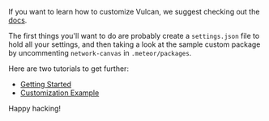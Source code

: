If you want to learn how to customize Vulcan, we suggest checking out the [docs](http://docs.vulcanjs.org).

The first things you'll want to do are probably create a `settings.json` file to hold all your settings, and then taking a look at the sample custom package by uncommenting `network-canvas` in `.meteor/packages`.

Here are two tutorials to get further:
* [Getting Started](http://docs.vulcanjs.org/#Getting-Started)
* [Customization Example](http://docs.vulcanjs.org/example-customization.html)

Happy hacking!
